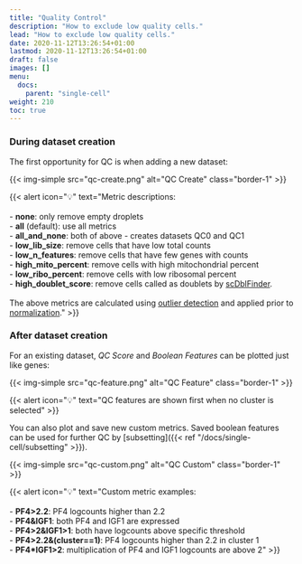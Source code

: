 ```yaml
---
title: "Quality Control"
description: "How to exclude low quality cells."
lead: "How to exclude low quality cells."
date: 2020-11-12T13:26:54+01:00
lastmod: 2020-11-12T13:26:54+01:00
draft: false
images: []
menu: 
  docs:
    parent: "single-cell"
weight: 210
toc: true
---
```


### During dataset creation

The first opportunity for QC is when adding a new dataset:

{{< img-simple src="qc-create.png" alt="QC Create" class="border-1" >}}

{{< alert icon="💡" text="Metric descriptions:</br></br>- <b>none</b>: only remove empty droplets</br>- <b>all</b> (default): use all metrics</br>- <b>all_and_none</b>: both of above - creates datasets QC0 and QC1</br>- <b>low_lib_size</b>: remove cells that have low total counts</br>- <b>low_n_features</b>: remove cells that have few genes with counts</br>- <b>high_mito_percent</b>: remove cells with high mitochondrial percent</br>- <b>low_ribo_percent</b>: remove cells with low ribosomal percent</br>- <b>high_doublet_score</b>: remove cells called as doublets by <a href='https://github.com/plger/scDblFinder'>scDblFinder</a>.</br></br> The above metrics are calculated using <a href='http://bioconductor.org/books/release/OSCA/quality-control.html#quality-control-outlier'>outlier detection</a> and applied prior to <a href='http://bioconductor.org/books/release/OSCA/normalization.html'>normalization</a>." >}}


### After dataset creation

For an existing dataset, *QC Score* and *Boolean Features* can be plotted just like genes: 

{{< img-simple src="qc-feature.png" alt="QC Feature" class="border-1" >}}

{{< alert icon="💡" text="QC features are shown first when no cluster is selected" >}}

You can also plot and save new custom metrics. Saved boolean features can be used for further QC by [subsetting]({{< ref "/docs/single-cell/subsetting" >}}).

{{< img-simple src="qc-custom.png" alt="QC Custom" class="border-1" >}}

{{< alert icon="💡" text="Custom metric examples:</br></br>- <b>PF4>2.2</b>: PF4 logcounts higher than 2.2</br>- <b>PF4&IGF1</b>: both PF4 and IGF1 are expressed</br>- <b>PF4>2&IGF1>1</b>: both have logcounts above specific threshold</br>- <b>PF4>2.2&(cluster==1)</b>: PF4 logcounts higher than 2.2 in cluster 1</br>- <b>PF4*IGF1>2</b>: multiplication of PF4 and IGF1 logcounts are above 2" >}}

